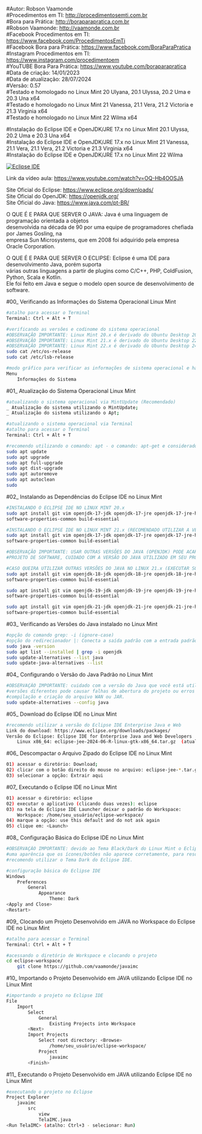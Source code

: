 #Autor: Robson Vaamonde<br>
#Procedimentos em TI: http://procedimentosemti.com.br<br>
#Bora para Prática: http://boraparapratica.com.br<br>
#Robson Vaamonde: http://vaamonde.com.br<br>
#Facebook Procedimentos em TI: https://www.facebook.com/ProcedimentosEmTi<br>
#Facebook Bora para Prática: https://www.facebook.com/BoraParaPratica<br>
#Instagram Procedimentos em TI: https://www.instagram.com/procedimentoem<br>
#YouTUBE Bora Para Prática: https://www.youtube.com/boraparapratica<br>
#Data de criação: 14/01/2023<br>
#Data de atualização: 28/07/2024<br>
#Versão: 0.57<br>
#Testado e homologado no Linux Mint 20 Ulyana, 20.1 Ulyssa, 20.2 Uma e 20.3 Una x64<br>
#Testado e homologado no Linux Mint 21 Vanessa, 21.1 Vera, 21.2 Victoria e 21.3 Virginia x64<br>
#Testado e homologado no Linux Mint 22 Wilma x64<br>

#Instalação do Eclipse IDE e OpenJDK/JRE 17.x no Linux Mint 20.1 Ulyssa, 20.2 Uma e 20.3 Una x64<br>
#Instalação do Eclipse IDE e OpenJDK/JRE 17.x no Linux Mint 21 Vanessa, 21.1 Vera, 21.1 Vera, 21.2 Victoria e 21.3 Virginia x64<br>
#Instalação do Eclipse IDE e OpenJDK/JRE 17.x no Linux Mint 22 Wilma<br>

[![Eclipse IDE](http://img.youtube.com/vi/OQ-Hb4OOSJA/0.jpg)](https://www.youtube.com/watch?v=OQ-Hb4OOSJA "Eclipse IDE")

Link da vídeo aula: https://www.youtube.com/watch?v=OQ-Hb4OOSJA

Site Oficial do Eclipse: https://www.eclipse.org/downloads/<br>
Site Oficial do OpenJDK: https://openjdk.org/<br>
Site Oficial do Java: https://www.java.com/pt-BR/

O QUE É E PARA QUE SERVER O JAVA: Java é uma linguagem de programação orientada a objetos<br>
desenvolvida na década de 90 por uma equipe de programadores chefiada por James Gosling, na<br>
empresa Sun Microsystems, que em 2008 foi adquirido pela empresa Oracle Corporation.

O QUE É E PARA QUE SERVER O ECLIPSE: Eclipse é uma IDE para desenvolvimento Java, porém suporta<br>
várias outras linguagens a partir de plugins como C/C++, PHP, ColdFusion, Python, Scala e Kotlin.<br>
Ele foi feito em Java e segue o modelo open source de desenvolvimento de software.

#00_ Verificando as Informações do Sistema Operacional Linux Mint<br>
```bash
#atalho para acessar o Terminal
Terminal: Ctrl + Alt + T

#verificando as versões e codinome do sistema operacional
#OBSERVAÇÃO IMPORTANTE: Linux Mint 20.x é derivado do Ubuntu Desktop 20.04.x Focal Fossa
#OBSERVAÇÃO IMPORTANTE: Linux Mint 21.x é derivado do Ubuntu Desktop 22.04.x Jammy Jellyfish
#OBSERVAÇÃO IMPORTANTE: Linux Mint 22.x é derivado do Ubuntu Desktop 24.04.x Noble Numbat
sudo cat /etc/os-release
sudo cat /etc/lsb-release

#modo gráfico para verificar as informações de sistema operacional e hardware
Menu
	Informações do Sistema
```

#01_ Atualização do Sistema Operacional Linux Mint<br>
```bash
#atualizando o sistema operacional via MintUpdate (Recomendado)
_ Atualização do sistema utilizando o MintUpdate;
_ Atualização do sistema utilizando o Apt;

#atualizando o sistema operacional via Terminal
#atalho para acessar o Terminal
Terminal: Ctrl + Alt + T

#recomendo utilizando o comando: apt - o comando: apt-get e considerado obsoleto
sudo apt update
sudo apt upgrade
sudo apt full-upgrade
sudo apt dist-upgrade
sudo apt autoremove
sudo apt autoclean
sudo
```

#02_ Instalando as Dependências do Eclipse IDE no Linux Mint<br>
```bash
#INSTALANDO O ECLIPSE IDE NO LINUX MINT 20.x
sudo apt install git vim openjdk-17-jdk openjdk-17-jre openjdk-17-jre-headless \
software-properties-common build-essential

#INSTALANDO O ECLIPSE IDE NO LINUX MINT 21.x (RECOMENDADO UTILIZAR A VERSÃO 17)
sudo apt install git vim openjdk-17-jdk openjdk-17-jre openjdk-17-jre-headless \
software-properties-common build-essential

#OBSERVAÇÃO IMPORTANTE: USAR OUTRAS VERSÕES DO JAVA (OPENJDK) PODE ACARRETAR FALHAS NO 
#PROJETO DE SOFTWARE, CUIDADO COM A VERSÃO DO JAVA UTILIZADO EM SEU PROJETO.

#CASO QUEIRA UTILIZAR OUTRAS VERSÕES DO JAVA NO LINUX 21.x (EXECUTAR SOMENTE SE NECESSÁRIO)
sudo apt install git vim openjdk-18-jdk openjdk-18-jre openjdk-18-jre-headless \
software-properties-common build-essential

sudo apt install git vim openjdk-19-jdk openjdk-19-jre openjdk-19-jre-headless \
software-properties-common build-essential

sudo apt install git vim openjdk-21-jdk openjdk-21-jre openjdk-21-jre-headless \
software-properties-common build-essential
```

#03_ Verificando as Versões do Java instalado no Linux Mint<br>
```bash
#opção do comando grep: -i (ignore-case)
#opção do redirecionador |: Conecta a saída padrão com a entrada padrão de outro comando
sudo java -version
sudo apt list --installed | grep -i openjdk
sudo update-alternatives --list java
sudo update-java-alternatives --list
```

#04_ Configurando o Versão do Java Padrão no Linux Mint<br>
```bash
#OBSERVAÇÃO IMPORTANTE: cuidado com a versão do Java que você está utilizando no seu projeto, 
#versões diferentes pode causar falhas de abertura do projeto ou erros na hora de executar a 
#compilação e criação do arquivo WAN ou JAR.
sudo update-alternatives --config java
```

#05_ Download do Eclipse IDE no Linux Mint<br>
```bash
#recomendo utilizar a versão do Eclipse IDE Enterprise Java e Web
Link do download: https://www.eclipse.org/downloads/packages/
Versão do Eclipse: Eclipse IDE for Enterprise Java and Web Developers
	Linux x86_64: eclipse-jee-2024-06-R-linux-gtk-x86_64.tar.gz  (atualizado em 28/07/2024)
```

#06_ Descompactar o Arquivo Zipado do Eclipse IDE no Linux Mint<br>
```bash
01) acessar o diretório: Download;
02) clicar com o botão direito do mouse no arquivo: eclipse-jee-*.tar.gz
03) selecionar a opção: Extrair aqui
```

#07_ Executando o Eclipse IDE no Linux Mint<br>
```bash
01) acessar o diretório: eclipse
02) executar o aplicativo (clicando duas vezes): eclipse
03) na tela de Eclipse IDE Launcher deixar o padrão do Workspace:
	Workspace: /home/seu_usuário/eclipse-workspace/
04) marque a opção: use this default and do not ask again
05) clique em: <Launch>
```

#08_ Configuração Básica do Eclipse IDE no Linux Mint<br>
```bash
#OBSERVAÇÃO IMPORTANTE: devido ao Tema Black/Dark do Linux Mint o Eclipse IDE fica com 
#uma aparência que os ícones/botões não aparece corretamente, para resolver esse problema 
#recomendo utilizar o Tema Dark do Eclipse IDE.

#configuração básica do Eclipse IDE
Windows
	Preferences
		General
			Appearance
				Theme: Dark
<Apply and Close>
<Restart>
```

#09_ Clocando um Projeto Desenvolvido em JAVA no Workspace do Eclipse IDE no Linux Mint<br>
```bash
#atalho para acessar o Terminal
Terminal: Ctrl + Alt + T

#acessando o diretório de Workspace e clocando o projeto
cd eclipse-workspace/
	git clone https://github.com/vaamonde/javaimc
```

#10_ Importando o Projeto Desenvolvido em JAVA utilizando Eclipse IDE no Linux Mint<br>
```bash
#importando o projeto no Eclipse IDE
File
	Import
		Select
			General
				Existing Projects into Workspace
		<Next>
		Import Projects
			Select root directory: <Browse>
				/home/seu_usuário/eclipse-workspace/
			Project
				javaimc
		<Finish>
```

#11_ Executando o Projeto Desenvolvido em JAVA utilizando Eclipse IDE no Linux Mint<br>
```bash
#executando o projeto no Eclipse
Project Explorer
	javaimc
		src
			view
			TelaIMC.java
<Run TelaIMC> (atalho: Ctrl+3 - selecionar: Run)
```